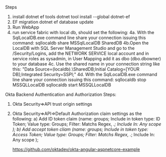 Steps
1. install dotnet ef tools
   dotnet tool install --global dotnet-ef
2. EF migration
   dotnet ef database update
3. Run WebApp
4. run service fabric with local db, should set the following:
   4a. With the SqlLocalDB.exe command line share your connection issuing this command:
		sqllocaldb share MSSqlLocalDB SharedDB
   4b.Open the LocalDB with SQL Server Management Studio and go to the /Security/Logins, add the NETWORK SERVICE local account 
		and in service roles as sysadmin, in User Mapping add it as dbo (dbo.dbowner) to your database
   4c. Use the shared name in your connection string like this:
      "Data Source=(localdb)\.\SharedDB;Initial Catalog=[YOUR DB];Integrated Security=SSPI;"
   4d. With the SqlLocalDB.exe command line share your connection issuing this command:
		sqllocaldb stop MSSQLLocalDB
		sqllocaldb start MSSQLLocalDB


Okta Backend Authentication and Authorization Steps:
1. Okta Security=>API trust origin settings
2. Okta Security=>API=>Default Authorization claim settings as the following: 
	a) Add ID token claim (name: groups; Include in token type: ID Token; Value type: Groups; Filter: Matchs Regex, .*; Include In: Any scope );
	b) Add accept token cliam (name: groups; Include in token type: Access Token; Value type: Groups; Filter: Matchs Regex, .*; Include In: Any scope );

	https://github.com/oktadev/okta-angular-aspnetcore-example
